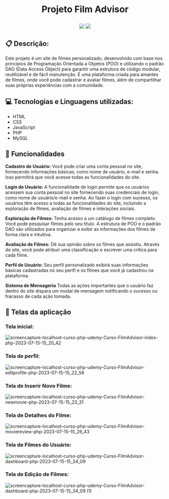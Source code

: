 # <p align="center">Projeto Film Advisor</p>

<p align = "center">
   <img src="https://img.shields.io/badge/author-Rafael_Soares-4dae71?style=flat-square" />
   <img src="https://img.shields.io/github/languages/count/rafaelsoares07/FilmAdvisor?color=4dae71&style=flat-square" />
</p>

## :clipboard: Descrição:
Este projeto é um site de filmes personalizado, desenvolvido com base nos princípios de Programação Orientada a Objetos (POO) e utilizando o padrão DAO (Data Access Object) para garantir uma estrutura de código modular, reutilizável e de fácil manutenção. É uma plataforma criada para amantes de filmes, onde você pode cadastrar e avaliar filmes, além de compartilhar suas próprias experiências com a comunidade.


## :computer: Tecnologias e Linguagens utilizadas:
- HTML
- CSS
- JavaScript
- PHP
- MySQL
  

## :rocket: Funcionalidades
**Cadastro de Usuário:** Você pode criar uma conta pessoal no site, fornecendo informações básicas, como nome de usuário, e-mail e senha. Isso permitirá que você acesse todas as funcionalidades do site.

**Login de Usuário:** A funcionalidade de login permite que os usuários acessem sua conta pessoal no site fornecendo suas credenciais de login, como nome de usuário/e-mail e senha. Ao fazer o login com sucesso, os usuários têm acesso a todas as funcionalidades do site, incluindo a exploração de filmes, avaliação de filmes e interações sociais.

**Exploração de Filmes:** Tenha acesso a um catálogo de filmes completo. Você pode pesquisar filmes pelo seu título. A estrutura de POO e o padrão DAO são utilizados para organizar e exibir as informações dos filmes de forma clara e intuitiva.

**Avaliação de Filmes:** Dê sua opinião sobre os filmes que assistiu. Através do site, você pode atribuir uma classificação e escrever uma crítica para cada filme.

**Perfil de Usuário:** Seu perfil personalizado exibirá suas informações básicas cadastradas no seu perifl e os filmes que você já cadastrou na plataforma.

**Sistema de Mensageria** Todas as ações importantes que o usuário faz dentro do site dispara um modal de mensagem notificando o sucesso ou fracasso de cada ação tomada.

## 🏁 Telas da aplicação
### Tela inicial:
![screencapture-localhost-curso-php-udemy-Curso-FilmAdvisor-index-php-2023-07-15-15_20_42](https://github.com/rafaelsoares07/FilmAdvisor/assets/88918826/0aaffb01-d3ee-48c2-9c06-865166f9e327)

### Tela de perfil:
![screencapture-localhost-curso-php-udemy-Curso-FilmAdvisor-editprofile-php-2023-07-15-15_22_58](https://github.com/rafaelsoares07/FilmAdvisor/assets/88918826/71711456-5e8c-40d2-8027-30f29d2be97e)

### Tela de Inserir Novo Filme:
![screencapture-localhost-curso-php-udemy-Curso-FilmAdvisor-newmovie-php-2023-07-15-15_23_31](https://github.com/rafaelsoares07/FilmAdvisor/assets/88918826/6e633760-76d1-4280-8ea4-a5f01ab44ecf)

### Tela de Detalhes do Filme:
![screencapture-localhost-curso-php-udemy-Curso-FilmAdvisor-moviereview-php-2023-07-15-15_26_43](https://github.com/rafaelsoares07/FilmAdvisor/assets/88918826/a061327e-2332-4bd2-aa45-adebef969771)

### Tela de Filmes do Usuário:
![screencapture-localhost-curso-php-udemy-Curso-FilmAdvisor-dashboard-php-2023-07-15-15_34_09](https://github.com/rafaelsoares07/FilmAdvisor/assets/88918826/27ebe62e-480e-4801-90fa-a1f8d310c122)

### Tela de Edição de Filmes:
![screencapture-localhost-curso-php-udemy-Curso-FilmAdvisor-dashboard-php-2023-07-15-15_34_09 (1)](https://github.com/rafaelsoares07/FilmAdvisor/assets/88918826/40af41ca-a3d3-4cf5-83d9-aebe2460cafd)
